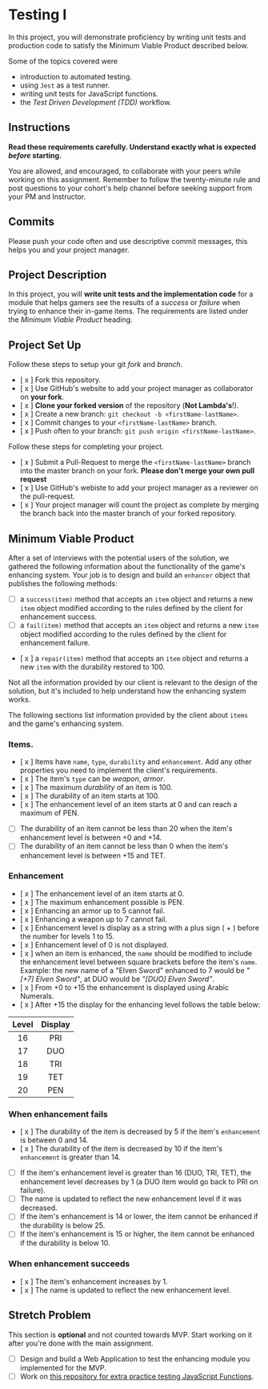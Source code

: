 # Testing I

In this project, you will demonstrate proficiency by writing unit tests and production code to satisfy the Minimum Viable Product described below.

Some of the topics covered were

- introduction to automated testing.
- using `Jest` as a test runner.
- writing unit tests for JavaScript functions.
- the _Test Driven Development (TDD)_ workflow.

## Instructions

**Read these requirements carefully. Understand exactly what is expected _before_ starting.**

You are allowed, and encouraged, to collaborate with your peers while working on this assignment. Remember to follow the twenty-minute rule and post questions to your cohort's help channel before seeking support from your PM and Instructor.

## Commits

Please push your code often and use descriptive commit messages, this helps you and your project manager.

## Project Description

In this project, you will **write unit tests and the implementation code** for a module that helps gamers see the results of a _success_ or _failure_ when trying to enhance their in-game items. The requirements are listed under the _Minimum Viable Product_ heading.

## Project Set Up

Follow these steps to setup your git _fork_ and _branch_.

- [ x ] Fork this repository.
- [ x ] Use GitHub's website to add your project manager as collaborator on **your fork**.
- [ x ] **Clone your forked version** of the repository (**Not Lambda's**!).
- [ x ] Create a new branch: `git checkout -b <firstName-lastName>`.
- [ x ] Commit changes to your `<firstName-lastName>` branch.
- [ x ] Push often to your branch: `git push origin <firstName-lastName>`.

Follow these steps for completing your project.

- [ x ] Submit a Pull-Request to merge the `<firstName-lastName>` branch into the master branch on your fork. **Please don't merge your own pull request**
- [ x ] Use GitHub's webiste to add your project manager as a reviewer on the pull-request.
- [ x ] Your project manager will count the project as complete by merging the branch back into the master branch of your forked repository.

## Minimum Viable Product

After a set of interviews with the potential users of the solution, we gathered the following information about the functionality of the game's enhancing system. Your job is to design and build an `enhancer` object that publishes the following methods:

- [ ] a `success(item)` method that accepts an `item` object and returns a new `item` object modified according to the rules defined by the client for enhancement success.
- [ ] a `fail(item)` method that accepts an `item` object and returns a new `item` object modified according to the rules defined by the client for enhancement failure.
- [ x ] a `repair(item)` method that accepts an `item` object and returns a new `item` with the durability restored to 100.

Not all the information provided by our client is relevant to the design of the solution, but it's included to help understand how the enhancing system works.

The following sections list information provided by the client about `items` and the game's enhancing system.

### Items.

- [ x ] Items have `name`, `type`, `durability` and `enhancement`. Add any other properties you need to implement the client's requirements.
- [ x ] The item's `type` can be _weapon_, _armor_.
- [ x ] The maximum _durability_ of an item is 100.
- [ x ] The durability of an item starts at 100.
- [ x ] The enhancement level of an item starts at 0 and can reach a maximum of PEN.
- [ ] The durability of an item cannot be less than 20 when the item's enhancement level is between +0 and +14.
- [ ] The durability of an item cannot be less than 0 when the item's enhancement level is between +15 and TET.

### Enhancement

- [ x ] The enhancement level of an item starts at 0.
- [ x ] The maximum enhancement possible is PEN.
- [ x ] Enhancing an armor up to 5 cannot fail.
- [ x ] Enhancing a weapon up to 7 cannot fail.
- [ x ] Enhancement level is display as a string with a plus sign ( + ) before the number for levels 1 to 15.
- [ x ] Enhancement level of 0 is not displayed.
- [ x ] when an item is enhanced, the `name` should be modified to include the enhancement level between square brackets before the item's `name`. Example: the new name of a "Elven Sword" enhanced to 7 would be _"[+7] Elven Sword"_, at DUO would be _"[DUO] Elven Sword"_.
- [ x ] From +0 to +15 the enhancement is displayed using Arabic Numerals.
- [ x ] After +15 the display for the enhancing level follows the table below:

| Level | Display |
| :---: | :-----: |
|  16   |   PRI   |
|  17   |   DUO   |
|  18   |   TRI   |
|  19   |   TET   |
|  20   |   PEN   |

### When enhancement fails

- [ x ] The durability of the item is decreased by 5 if the item's `enhancement` is between 0 and 14.
- [ x ] The durability of the item is decreased by 10 if the item's `enhancement` is greater than 14.
- [ ] If the item's enhancement level is greater than 16 (DUO, TRI, TET), the enhancement level decreases by 1 (a DUO item would go back to PRI on failure).
- [ ] The name is updated to reflect the new enhancement level if it was decreased.
- [ ] If the item's enhancement is 14 or lower, the item cannot be enhanced if the durability is below 25.
- [ ] If the item's enhancement is 15 or higher, the item cannot be enhanced if the durability is below 10.

### When enhancement succeeds

- [ x ] The item's enhancement increases by 1.
- [ x ] The name is updated to reflect the new enhancement level.

## Stretch Problem

This section is **optional** and not counted towards MVP. Start working on it after you're done with the main assignment.

- [ ] Design and build a Web Application to test the enhancing module you implemented for the MVP.
- [ ] Work on [this repository for extra practice testing JavaScript Functions](https://github.com/LambdaSchool/Testing).
